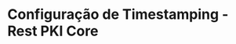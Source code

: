 ﻿# Configuração de Timestamping - Rest PKI Core

<!-- link to version in English -->
<div data-alt-locales="en-us"></div>
